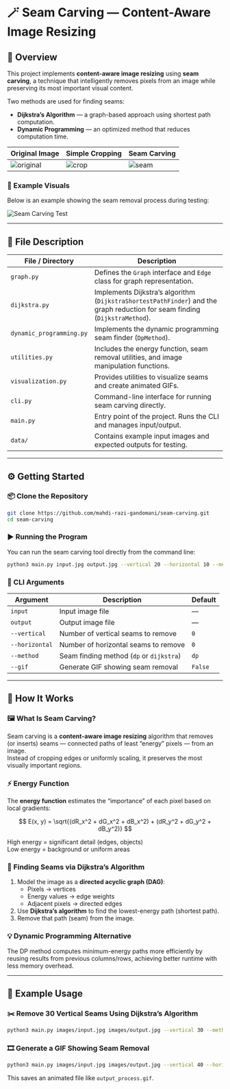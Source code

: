 # 🪄 Seam Carving — Content-Aware Image Resizing

## 📘 Overview
This project implements **content-aware image resizing** using **seam carving**, a technique that intelligently removes pixels from an image while preserving its most important visual content.  

Two methods are used for finding seams:
- **Dijkstra’s Algorithm** — a graph-based approach using shortest path computation.  
- **Dynamic Programming** — an optimized method that reduces computation time. 

| Original Image | Simple Cropping | Seam Carving |
|----------------|-----------------|---------------|
| ![original](x) | ![crop](x) | ![seam](x) |

### 🧪 Example Visuals

Below is an example showing the seam removal process during testing:

![Seam Carving Test](x)

---

## 🧩 File Description

| File / Directory | Description |
|------------------|-------------|
| `graph.py` | Defines the `Graph` interface and `Edge` class for graph representation. |
| `dijkstra.py` | Implements Dijkstra’s algorithm (`DijkstraShortestPathFinder`) and the graph reduction for seam finding (`DijkstraMethod`). |
| `dynamic_programming.py` | Implements the dynamic programming seam finder (`DpMethod`). |
| `utilities.py` | Includes the energy function, seam removal utilities, and image manipulation functions. |
| `visualization.py` | Provides utilities to visualize seams and create animated GIFs. |
| `cli.py` | Command-line interface for running seam carving directly. |
| `main.py` | Entry point of the project. Runs the CLI and manages input/output. |
| `data/` | Contains example input images and expected outputs for testing. |

---

## ⚙️ Getting Started

### 📦 Clone the Repository
```bash
git clone https://github.com/mahdi-razi-gandomani/seam-carving.git
cd seam-carving
```

### ▶️ Running the Program
You can run the seam carving tool directly from the command line:

```bash
python3 main.py input.jpg output.jpg --vertical 20 --horizontal 10 --method dp --gif
```

### 🧠 CLI Arguments

| Argument | Description | Default |
|-----------|-------------|----------|
| `input` | Input image file | — |
| `output` | Output image file | — |
| `--vertical` | Number of vertical seams to remove | `0` |
| `--horizontal` | Number of horizontal seams to remove | `0` |
| `--method` | Seam finding method (`dp` or `dijkstra`) | `dp` |
| `--gif` | Generate GIF showing seam removal | `False` |

---

## 🧮 How It Works

### 🖼️ What Is Seam Carving?
Seam carving is a **content-aware image resizing** algorithm that removes (or inserts) seams — connected paths of least “energy” pixels — from an image.  
Instead of cropping edges or uniformly scaling, it preserves the most visually important regions.

### ⚡ Energy Function
The **energy function** estimates the “importance” of each pixel based on local gradients:

$$
E(x, y) = \sqrt{(dR_x^2 + dG_x^2 + dB_x^2) + (dR_y^2 + dG_y^2 + dB_y^2)}
$$

High energy = significant detail (edges, objects)  
Low energy = background or uniform areas



### 🧭 Finding Seams via Dijkstra’s Algorithm
1. Model the image as a **directed acyclic graph (DAG)**:
   - Pixels → vertices  
   - Energy values → edge weights  
   - Adjacent pixels → directed edges
2. Use **Dijkstra’s algorithm** to find the lowest-energy path (shortest path).
3. Remove that path (seam) from the image.

### 💡 Dynamic Programming Alternative
The DP method computes minimum-energy paths more efficiently by reusing results from previous columns/rows, achieving better runtime with less memory overhead.

---

## 🧰 Example Usage

### ✂️ Remove 30 Vertical Seams Using Dijkstra’s Algorithm
```bash
python3 main.py images/input.jpg images/output.jpg --vertical 30 --method dijkstra
```

### 🎞️ Generate a GIF Showing Seam Removal
```bash
python3 main.py images/input.jpg images/output.jpg --vertical 40 --horizontal 20 --gif
```
This saves an animated file like `output_process.gif`.
